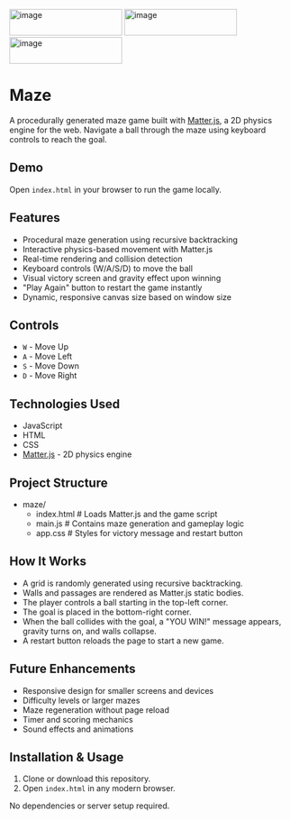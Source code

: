 <img width="200" height="47" alt="image" src="https://github.com/user-attachments/assets/86bf5d66-afa2-4501-a4ce-c05c2137cbbf" /> <img width="200" height="47" alt="image" src="https://github.com/user-attachments/assets/341e89b3-099d-4f88-bda5-63838836455a" /> <img width="200" height="47" alt="image" src="https://github.com/user-attachments/assets/6e55900c-9f1f-48cb-bf9e-44d135ba4d59" />




# Maze

A procedurally generated maze game built with [Matter.js](https://brm.io/matter-js/), a 2D physics engine for the web. Navigate a ball through the maze using keyboard controls to reach the goal.

## Demo

Open `index.html` in your browser to run the game locally.

## Features

- Procedural maze generation using recursive backtracking  
- Interactive physics-based movement with Matter.js  
- Real-time rendering and collision detection  
- Keyboard controls (W/A/S/D) to move the ball  
- Visual victory screen and gravity effect upon winning  
- "Play Again" button to restart the game instantly  
- Dynamic, responsive canvas size based on window size  

## Controls

- `W` - Move Up  
- `A` - Move Left  
- `S` - Move Down  
- `D` - Move Right  

## Technologies Used

- JavaScript  
- HTML  
- CSS  
- [Matter.js](https://brm.io/matter-js/) - 2D physics engine  

## Project Structure

- maze/
  - index.html # Loads Matter.js and the game script
  - main.js # Contains maze generation and gameplay logic
  - app.css # Styles for victory message and restart button

## How It Works

- A grid is randomly generated using recursive backtracking.  
- Walls and passages are rendered as Matter.js static bodies.  
- The player controls a ball starting in the top-left corner.  
- The goal is placed in the bottom-right corner.  
- When the ball collides with the goal, a "YOU WIN!" message appears, gravity turns on, and walls collapse.  
- A restart button reloads the page to start a new game.  

## Future Enhancements

- Responsive design for smaller screens and devices  
- Difficulty levels or larger mazes  
- Maze regeneration without page reload  
- Timer and scoring mechanics  
- Sound effects and animations  

## Installation & Usage

1. Clone or download this repository.  
2. Open `index.html` in any modern browser.  

No dependencies or server setup required.
